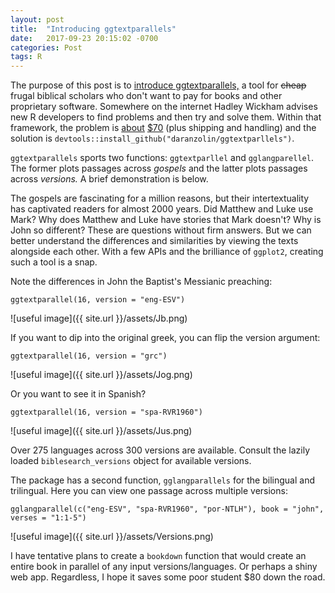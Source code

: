 ```yaml
---
layout: post
title:  "Introducing ggtextparallels"
date:   2017-09-23 20:15:02 -0700
categories: Post
tags: R 
---
```


The purpose of this post is to [introduce ggtextparallels,](https://github.com/daranzolin/ggtextparallels) a tool for ~~cheap~~ frugal biblical scholars who don't want to pay for books
and other proprietary software. Somewhere on the internet Hadley Wickham advises new R developers to find problems and then try and solve them. 
Within that framework, the problem is [about](https://www.amazon.com/Gospel-Parallels-Comparison-Synoptic-Standard/dp/0840774842) [$70](https://www.amazon.com/Synopsis-Quattuor-Evangeliorum-Bible-Students/dp/3438051303) 
(plus shipping and handling) and the solution is `devtools::install_github("daranzolin/ggtextparllels")`. 

<!--more-->

`ggtextparallels` sports two functions: `ggtextparllel` and `gglangparellel`. The former plots passages across *gospels* and 
the latter plots passages across *versions.* A brief demonstration is below.

The gospels are fascinating for a million reasons, but their intertextuality has captivated readers for almost 2000 years. 
Did Matthew and Luke use Mark? Why does Matthew and Luke have stories that Mark doesn't? Why is John so different? These are questions without firm answers. But we can better understand the differences and similarities by viewing the texts alongside each other. With a few APIs and the brilliance of `ggplot2`, creating such a tool is a snap.

Note the differences in John the Baptist's Messianic preaching:

```
ggtextparallel(16, version = "eng-ESV")

```

![useful image]({{ site.url }}/assets/Jb.png)

If you want to dip into the original greek, you can flip the version argument:

```
ggtextparallel(16, version = "grc")

```

![useful image]({{ site.url }}/assets/Jog.png)

Or you want to see it in Spanish?


```
ggtextparallel(16, version = "spa-RVR1960")

```

![useful image]({{ site.url }}/assets/Jus.png)

Over 275 languages across 300 versions are available. Consult the lazily loaded `biblesearch_versions` object for available versions.

The package has a second function, `gglangparallels` for the bilingual and trilingual. Here you can view one passage across multiple versions:

```
gglangparallel(c("eng-ESV", "spa-RVR1960", "por-NTLH"), book = "john", verses = "1:1-5")

```

![useful image]({{ site.url }}/assets/Versions.png)

I have tentative plans to create a `bookdown` function that would create an entire book in parallel of any input versions/languages. Or perhaps
a shiny web app. Regardless, I hope it saves some poor student $80 down the road.


